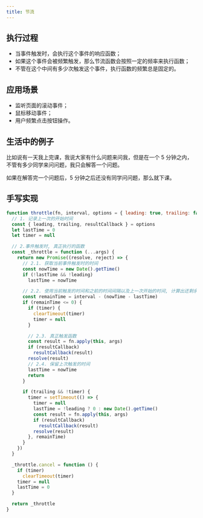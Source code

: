 ```yaml
---
title: 节流
---
```


## 执行过程

- 当事件触发时，会执行这个事件的响应函数；
- 如果这个事件会被频繁触发，那么节流函数会按照一定的频率来执行函数；
- 不管在这个中间有多少次触发这个事件，执行函数的频繁总是固定的。

## 应用场景

- 监听页面的滚动事件；
- 鼠标移动事件；
- 用户频繁点击按钮操作。

## 生活中的例子

比如说有一天我上完课，我说大家有什么问题来问我，但是在一个 5 分钟之内，不管有多少同学来问问题，我只会解答一个问题。

如果在解答完一个问题后，5 分钟之后还没有同学问问题，那么就下课。

## 手写实现

``` js
function throttle(fn, interval, options = { leading: true, trailing: false }) {
  // 1. 记录上一次的开始时间
  const { leading, trailing, resultCallback } = options
  let lastTime = 0
  let timer = null

  // 2.事件触发时, 真正执行的函数
  const _throttle = function (...args) {
    return new Promise((resolve, reject) => {
      // 2.1. 获取当前事件触发时的时间
      const nowTime = new Date().getTime()
      if (!lastTime && !leading)
        lastTime = nowTime

      // 2.2. 使用当前触发的时间和之前的时间间隔以及上一次开始的时间, 计算出还剩余多长事件需要去触发函数
      const remainTime = interval - (nowTime - lastTime)
      if (remainTime <= 0) {
        if (timer) {
          clearTimeout(timer)
          timer = null
        }

        // 2.3. 真正触发函数
        const result = fn.apply(this, args)
        if (resultCallback)
          resultCallback(result)
        resolve(result)
        // 2.4. 保留上次触发的时间
        lastTime = nowTime
        return
      }

      if (trailing && !timer) {
        timer = setTimeout(() => {
          timer = null
          lastTime = !leading ? 0 : new Date().getTime()
          const result = fn.apply(this, args)
          if (resultCallback)
            resultCallback(result)
          resolve(result)
        }, remainTime)
      }
    })
  }

  _throttle.cancel = function () {
    if (timer)
      clearTimeout(timer)
    timer = null
    lastTime = 0
  }

  return _throttle
}
```
